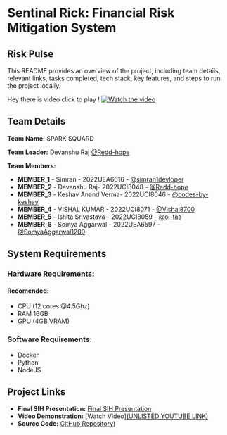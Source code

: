 # Sentinal Rick: Financial Risk Mitigation System
## Risk Pulse

This README provides an overview of the project, including team details, relevant links, tasks completed, tech stack, key features, and steps to run the project locally.

Hey there is video click to play !
[![Watch the video](https://img.youtube.com/vi/NxM4jENPwuM/0.jpg)](https://youtu.be/NxM4jENPwuM)
## Team Details

**Team Name:** SPARK SQUARD

**Team Leader:** Devanshu Raj [@Redd-hope](https://github.com/Redd-hope)

**Team Members:**

- **MEMBER_1** - Simran - 2022UEA6616 - [@simran1devloper](https://github.com/simran1devloper)
- **MEMBER_2** - Devanshu Raj- 2022UCI8048 - [@Redd-hope](https://github.com/Redd-hope)
- **MEMBER_3** - Keshav Anand Verma- 2022UCI8046 - [@codes-by-keshav](https://github.com/codes-by-keshav)
- **MEMBER_4** - VISHAL KUMAR - 2022UCI8071 - [@Vishal8700](https://github.com/Vishal8700)
- **MEMBER_5** - Ishita Srivastava - 2022UCI8059 - [@oi-taa](https://github.com/oi-taa)
- **MEMBER_6** - Somya Aggarwal  - 2022UEA6597  - [@SomyaAggarwal1209](https://github.com/SomyaAggarwal1209)

## System Requirements
### Hardware Requirements:
#### Recomended:
- CPU (12 cores @4.5Ghz)
- RAM 16GB
- GPU (4GB VRAM)
### Software Requirements:
- Docker
- Python
- NodeJS

## Project Links

- **Final SIH Presentation:** [Final SIH Presentation](https://github.com/Vishal8700/SIH_INTERNAL_ROUND_2_SPARK-SQUARD/blob/master/files/RiskPulse%20SIH.pdf)                                   
- **Video Demonstration:** [Watch Video][(UNLISTED YOUTUBE LINK)](https://youtu.be/NxM4jENPwuM)
- **Source Code:** [GitHub Repository](https://github.com/Vishal8700/SIH_INTERNAL_ROUND_1_SPARK-SQUARD/tree/master/code))
